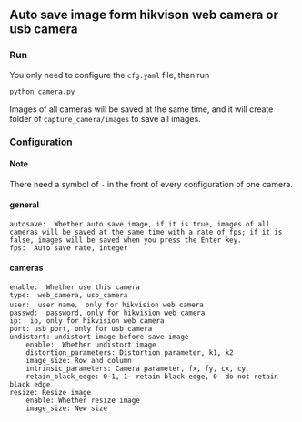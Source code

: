 ## Auto save image form hikvison web camera or usb camera 

### Run
You only need to configure the `cfg.yaml` file, then run
```bash
python camera.py
```
Images of all cameras will be saved at the same time, and it will create folder of `capture_camera/images` to save all images.

### Configuration
#### Note
There need a symbol of `-` in the front of every configuration of one camera.

#### general
```
autosave:  Whether auto save image, if it is true, images of all cameras will be saved at the same time with a rate of fps; if it is false, images will be saved when you press the Enter key.
fps:  Auto save rate, integer
```
 
#### cameras
```
enable:  Whether use this camera
type:  web_camera, usb_camera
user:  user name， only for hikvision web camera
passwd:  password, only for hikvision web camera
ip:  ip, only for hikvision web camera
port: usb port, only for usb camera
undistort: undistort image before save image
    enable:  Whether undistort image
    distortion_parameters: Distortion parameter, k1, k2
    image_size: Row and column
    intrinsic_parameters: Camera parameter, fx, fy, cx, cy
    retain_black_edge: 0-1, 1- retain black edge, 0- do not retain black edge
resize: Resize image
    enable: Whether resize image
    image_size: New size
```


